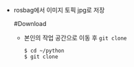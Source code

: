 - rosbag에서 이미지 토픽 jpg로 저장

  #Download
  - 본인의 작업 공간으로 이동 후 `git clone`
    ```
    $ cd ~/python
    $ git clone  
